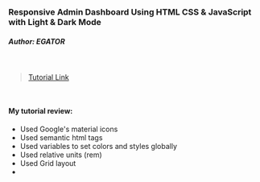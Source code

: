 ### Responsive Admin Dashboard Using HTML CSS & JavaScript with Light & Dark Mode

##### Author: EGATOR

<br>

> [Tutorial Link](https://youtu.be/BOF79TAIkYQ)

<br>

#### **My tutorial review:**

-   Used Google's material icons
-   Used semantic html tags
-   Used variables to set colors and styles globally
-   Used relative units (rem)
-   Used Grid layout
-

